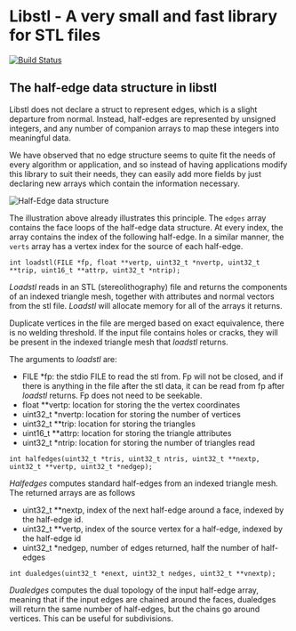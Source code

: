 
# Libstl - A very small and fast library for STL files

[![Build Status](https://travis-ci.org/aki5/libstl.svg?branch=master)](https://travis-ci.org/aki5/libstl)

## The half-edge data structure in libstl

Libstl does not declare a struct to represent edges, which is a slight departure from normal. Instead,
half-edges are represented by unsigned integers, and any number of companion arrays to map these integers
into meaningful data.

We have observed that no edge structure seems to quite fit the needs of every algorithm or application, and
so instead of having applications modify this library to suit their needs, they can easily add more fields
by just declaring new arrays which contain the information necessary.

![Half-Edge data structure](https://raw.githubusercontent.com/aki5/libstl/master/half-edges.png)

The illustration above already illustrates this principle. The `edges` array contains the face loops of
the half-edge data structure. At every index, the array contains the index of the following half-edge. In
a similar manner, the `verts` array has a vertex index for the source of each half-edge.

```
int loadstl(FILE *fp, float **vertp, uint32_t *nvertp, uint32_t **trip, uint16_t **attrp, uint32_t *ntrip);
```

_Loadstl_ reads in an STL (stereolithography) file and returns the components of an indexed triangle mesh, together
with attributes and normal vectors from the stl file. _Loadstl_ will allocate memory for all of the arrays it
returns.

Duplicate vertices in the file are merged based on exact equivalence, there is no welding threshold. If the input
file contains holes or cracks, they will be present in the indexed triangle mesh that _loadstl_ returns.

The arguments to _loadstl_ are:
* FILE *fp: the stdio FILE to read the stl from. Fp will not be closed, and if there is anything in the file after the
stl data, it can be read from fp after _loadstl_ returns. Fp does not need to be seekable.
* float **vertp: location for storing the the vertex coordinates
* uint32_t *nvertp: location for storing the number of vertices
* uint32_t **trip: location for storing the triangles
* uint16_t **attrp: location for storing the triangle attributes
* uint32_t *ntrip: location for storing the number of triangles read

```
int halfedges(uint32_t *tris, uint32_t ntris, uint32_t **nextp, uint32_t **vertp, uint32_t *nedgep);
```

_Halfedges_ computes standard half-edges from an indexed triangle mesh. The returned arrays are as follows
* uint32_t **nextp, index of the next half-edge around a face, indexed by the half-edge id.
* uint32_t **vertp, index of the source vertex for a half-edge, indexed by the half-edge id
* uint32_t *nedgep, number of edges returned, half the number of half-edges

```
int dualedges(uint32_t *enext, uint32_t nedges, uint32_t **vnextp);
```

_Dualedges_ computes the dual topology of the input half-edge array, meaning that if the input edges
are chained around the faces, dualedges will return the same number of half-edges, but the chains go
around vertices. This can be useful for subdivisions.
